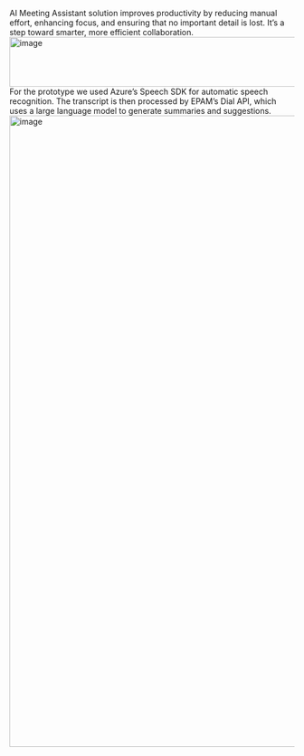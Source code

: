 AI Meeting Assistant solution improves productivity by reducing manual effort, enhancing focus, and ensuring that no important detail is lost. It’s a step toward smarter, more efficient collaboration.
<img width="3190" height="88" alt="image" src="https://github.com/user-attachments/assets/cfe94e23-489f-4d5c-8e00-4ff4c8273ca5" />
For the prototype we used Azure’s Speech SDK for automatic speech recognition. The transcript is then processed by EPAM’s Dial API, which uses a large language model to generate summaries and suggestions. 
<img width="537" height="1117" alt="image" src="https://github.com/user-attachments/assets/97d2327f-4b53-430f-8095-7269ad0aff56" />
